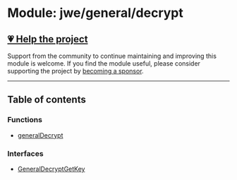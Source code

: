 # Module: jwe/general/decrypt

## [💗 Help the project](https://github.com/sponsors/panva)

Support from the community to continue maintaining and improving this module is welcome. If you find the module useful, please consider supporting the project by [becoming a sponsor](https://github.com/sponsors/panva).

---

## Table of contents

### Functions

- [generalDecrypt](../functions/jwe_general_decrypt.generalDecrypt.md)

### Interfaces

- [GeneralDecryptGetKey](../interfaces/jwe_general_decrypt.GeneralDecryptGetKey.md)
